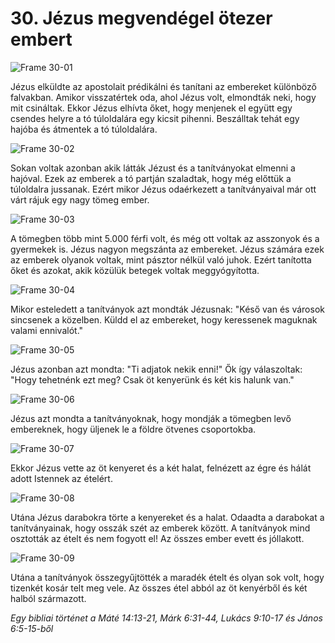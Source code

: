 # 30. Jézus megvendégel ötezer embert

![Frame 30-01](https://cdn.door43.org/obs/jpg/360px/obs-en-30-01.jpg)

Jézus elküldte az apostolait prédikálni és tanítani az embereket különböző falvakban. Amikor visszatértek oda, ahol Jézus volt, elmondták neki, hogy mit csináltak. Ekkor Jézus elhívta őket, hogy menjenek el együtt egy csendes helyre a tó túloldalára egy kicsit pihenni. Beszálltak tehát egy hajóba és átmentek a tó túloldalára.

![Frame 30-02](https://cdn.door43.org/obs/jpg/360px/obs-en-30-02.jpg)

Sokan voltak azonban akik látták Jézust és a tanítványokat elmenni a hajóval. Ezek az emberek a tó partján szaladtak, hogy még előttük a túloldalra jussanak. Ezért mikor Jézus odaérkezett a tanítványaival már ott várt rájuk egy nagy tömeg ember.

![Frame 30-03](https://cdn.door43.org/obs/jpg/360px/obs-en-30-03.jpg)

A tömegben több mint 5.000 férfi volt, és még ott voltak az asszonyok és a gyermekek is. Jézus nagyon megszánta az embereket. Jézus számára ezek az emberek olyanok voltak, mint pásztor nélkül való juhok. Ezért tanította őket és azokat, akik közülük betegek voltak meggyógyította.

![Frame 30-04](https://cdn.door43.org/obs/jpg/360px/obs-en-30-04.jpg)

Mikor esteledett a tanítványok azt mondták Jézusnak: "Késő van és városok sincsenek a közelben. Küldd el az embereket, hogy keressenek maguknak valami ennivalót."

![Frame 30-05](https://cdn.door43.org/obs/jpg/360px/obs-en-30-05.jpg)

Jézus azonban azt mondta: "Ti adjatok nekik enni!" Ők így válaszoltak: "Hogy tehetnénk ezt meg? Csak öt kenyerünk és két kis halunk van."

![Frame 30-06](https://cdn.door43.org/obs/jpg/360px/obs-en-30-06.jpg)

Jézus azt mondta a tanítványoknak, hogy mondják a tömegben levő embereknek, hogy üljenek le a földre ötvenes csoportokba.

![Frame 30-07](https://cdn.door43.org/obs/jpg/360px/obs-en-30-07.jpg)

Ekkor Jézus vette az öt kenyeret és a két halat, felnézett az égre és hálát adott Istennek az ételért.

![Frame 30-08](https://cdn.door43.org/obs/jpg/360px/obs-en-30-08.jpg)

Utána Jézus darabokra törte a kenyereket és a halat. Odaadta a darabokat a tanítványainak, hogy osszák szét az emberek között. A tanítványok mind osztották az ételt és nem fogyott el! Az összes ember evett és jóllakott.

![Frame 30-09](https://cdn.door43.org/obs/jpg/360px/obs-en-30-09.jpg)

Utána a tanítványok összegyűjtötték a maradék ételt és olyan sok volt, hogy tizenkét kosár telt meg vele. Az összes étel abból az öt kenyérből és két halból származott.

_Egy bibliai történet a Máté 14:13-21, Márk 6:31-44, Lukács 9:10-17 és János 6:5-15-ből_
